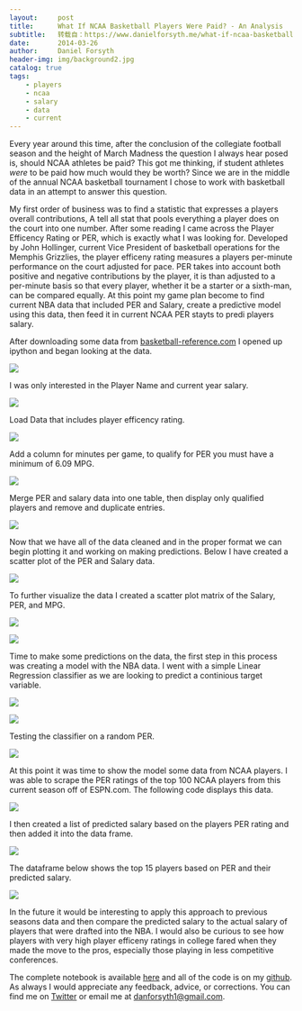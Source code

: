 ```yaml
---
layout:     post
title:      What If NCAA Basketball Players Were Paid? - An Analysis
subtitle:   转载自：https://www.danielforsyth.me/what-if-ncaa-basketball-players-were-paid-an-analysis/
date:       2014-03-26
author:     Daniel Forsyth
header-img: img/background2.jpg
catalog: true
tags:
    - players
    - ncaa
    - salary
    - data
    - current
---
```


Every year around this time, after the conclusion of the collegiate football season and the height of March Madness the question I always hear posed is, should NCAA athletes be paid? This got me thinking, if student athletes *were* to be paid how much would they be worth? Since we are in the middle of the annual NCAA basketball tournament I chose to work with basketball data in an attempt to answer this question.

My first order of business was to find a statistic that expresses a players overall contributions, A tell all stat that pools everything a player does on the court into one number. After some reading I came across the Player Efficency Rating or PER, which is exactly what I was looking for. Developed by John Hollinger, current Vice President of basketball operations for the Memphis Grizzlies, the player efficeny rating measures a players per-minute performance on the court adjusted for pace. PER takes into account both positive and negative contributions by the player, it is than adjusted to a per-minute basis so that every player, whether it be a starter or a sixth-man, can be compared equally. At this point my game plan become to find current NBA data that included PER and Salary, create a predictive model using this data, then feed it in current NCAA PER stayts to predi players salary.

After downloading some data from [ basketball-reference.com](http://www.basketball-reference.com/) I opened up ipython and began looking at the data. 

![](https://www.danielforsyth.me/content/images/2014/Mar/Screen_Shot_2014_03_25_at_11_51_26_PM.png)


I was only interested in the Player Name and current year salary.

![](https://www.danielforsyth.me/content/images/2014/Mar/Screen_Shot_2014_03_25_at_11_55_49_PM.png)


Load Data that includes player efficency rating.

![](https://www.danielforsyth.me/content/images/2014/Mar/Screen_Shot_2014_03_25_at_11_57_05_PM.png)


Add a column for minutes per game, to qualify for PER you must have a minimum of 6.09 MPG.

![](https://www.danielforsyth.me/content/images/2014/Mar/Screen_Shot_2014_03_25_at_11_57_57_PM.png)


Merge PER and salary data into one table, then display only qualified players and remove and duplicate entries.

![](https://www.danielforsyth.me/content/images/2014/Mar/Screen_Shot_2014_03_26_at_12_01_21_AM.png)


Now that we have all of the data cleaned and in the proper format we can begin plotting it and working on making predictions. Below I have created a scatter plot of the PER and Salary data.

![](https://www.danielforsyth.me/content/images/2014/Mar/Screen_Shot_2014_03_26_at_12_07_42_AM.png)


To further visualize the data I created a scatter plot matrix of the Salary, PER, and MPG.

![](https://www.danielforsyth.me/content/images/2014/Mar/Screen_Shot_2014_03_26_at_12_11_41_AM.png)


![](https://www.danielforsyth.me/content/images/2014/Mar/Screen_Shot_2014_03_26_at_12_11_56_AM.png)


Time to make some predictions on the data, the first step in this process was creating a model with the NBA data. I went with a simple Linear Regression classifier as we are looking to predict a continious target variable.

![](https://www.danielforsyth.me/content/images/2014/Mar/Screen_Shot_2014_03_26_at_12_19_15_AM.png)


![](https://www.danielforsyth.me/content/images/2014/Mar/Screen_Shot_2014_03_26_at_12_19_39_AM.png)


Testing the classifier on a random PER.

![](https://www.danielforsyth.me/content/images/2014/Mar/Screen_Shot_2014_03_26_at_12_20_29_AM.png)


At this point it was time to show the model some data from NCAA players. I was able to scrape the PER ratings of the top 100 NCAA players from this current season off of ESPN.com. The following code displays this data.

![](https://www.danielforsyth.me/content/images/2014/Mar/Screen_Shot_2014_03_26_at_12_23_12_AM.png)


I then created a list of predicted salary based on the players PER rating and then added it into the data frame.

![](https://www.danielforsyth.me/content/images/2014/Mar/Screen_Shot_2014_03_26_at_12_24_53_AM.png)


The dataframe below shows the top 15 players based on PER and their predicted salary.

![](https://www.danielforsyth.me/content/images/2014/Mar/Screen_Shot_2014_03_26_at_12_27_06_AM.png)


In the future it would be interesting to apply this approach to previous seasons data and then compare the predicted salary to the actual salary of players that were drafted into the NBA. I would also be curious to see how players with very high player efficeny ratings in college fared when they made the move to the pros, especially those playing in less competitive conferences.

The complete notebook is available [here](http://nbviewer.ipython.org/github/danielforsyth/NCAA-Salary-Prediction/blob/master/NCAA.ipynb) and all of the code is on my [github](https://github.com/danielforsyth/NCAA-Salary-Prediction). As always I would appreciate any feedback, advice, or corrections. You can find me on [Twitter](https://twitter.com/Daniel_Forsyth1) or email me at danforsyth1@gmail.com.

